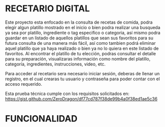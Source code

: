 # RECETARIO DIGITAL
Este proyecto esta enfocado en la consulta de recetas de comida, podra elegir algun platillo mostrado en el inicio o bien podra realizar una busqueda ya sea por platillo, ingrediente o tag especifico o categoria, así mismo podra guardar en un listado de aquellos platillos que sean sus favoritos para su futura consulta de una manera más fácil, así como tambien podrá eliminar aquel platillo que ya haya realizado o bien ya no lo quiera en este listado de favoritos.
Al encontrar el platillo de tu elección, podras consultar el detalle para su preparación, visualizaras información como nombre del platillo, categoría, ingredientes, instrucciones, video, etc.

Para acceder al recetario sera necesario iniciar sesión, deberas de llenar un registro, en el cual crearas tu usuario y contraseña para poder contar con el acceso requerido.

Esta prueba técnica cumple con los requisitos solicitados en: https://gist.github.com/ZeroDragon/df77cd787f38de99b4a0f38ed1ae5c36 

# FUNCIONALIDAD

